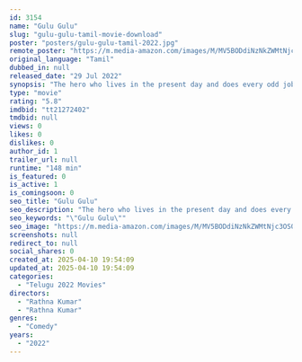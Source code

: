 ```yaml
---
id: 3154
name: "Gulu Gulu"
slug: "gulu-gulu-tamil-movie-download"
poster: "posters/gulu-gulu-tamil-2022.jpg"
remote_poster: "https://m.media-amazon.com/images/M/MV5BODdiNzNkZWMtNjc3OS00ZTU2LWE5NWUtN2Q2M2FkYjdjNGExXkEyXkFqcGc@._V1_SX300.jpg"
original_language: "Tamil"
dubbed_in: null
released_date: "29 Jul 2022"
synopsis: "The hero who lives in the present day and does every odd job for survival. He is approached for help by a group of youngsters who want to rescue one of their friends from a kidnap. But that kidnap had happened due to mistaken iden..."
type: "movie"
rating: "5.8"
imdbid: "tt21272402"
tmdbid: null
views: 0
likes: 0
dislikes: 0
author_id: 1
trailer_url: null
runtime: "148 min"
is_featured: 0
is_active: 1
is_comingsoon: 0
seo_title: "Gulu Gulu"
seo_description: "The hero who lives in the present day and does every odd job for survival. He is approached for help by a group of youngsters who want to rescue one of their friends from a kidnap. But that kidnap had happened due to mistaken iden..."
seo_keywords: "\"Gulu Gulu\""
seo_image: "https://m.media-amazon.com/images/M/MV5BODdiNzNkZWMtNjc3OS00ZTU2LWE5NWUtN2Q2M2FkYjdjNGExXkEyXkFqcGc@._V1_SX300.jpg"
screenshots: null
redirect_to: null
social_shares: 0
created_at: 2025-04-10 19:54:09
updated_at: 2025-04-10 19:54:09
categories:
  - "Telugu 2022 Movies"
directors:
  - "Rathna Kumar"
  - "Rathna Kumar"
genres:
  - "Comedy"
years:
  - "2022"
---
```

